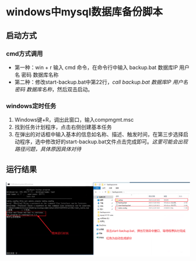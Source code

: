 # windows中mysql数据库备份脚本

## 启动方式
### cmd方式调用
- 第一种：win + r 输入 cmd 命令，在命令行中输入 backup.bat 数据库IP 用户名 密码 数据库名称
- 第二种：修改start-backup.bat中第22行，*call backup.bat 数据库IP 用户名 密码 数据库名称*，然后双击启动。
### windows定时任务
1. Windows键+R，调出此窗口，输入compmgmt.msc
2. 找到任务计划程序，点击右侧创建基本任务
3. 在弹出的对话框中输入基本的信息如名称、描述、触发时间，在第三步选择启动程序，选中修改好的start-backup.bat文件点击完成即可。*这里可能会出现路径问题，具体原因具体对待*

## 运行结果

<img src="https://github.com/MengHuanLanYu/winMysqlDateBaseBackup/blob/main/%E8%BF%90%E8%A1%8C%E7%BB%93%E6%9E%9C.png" />
